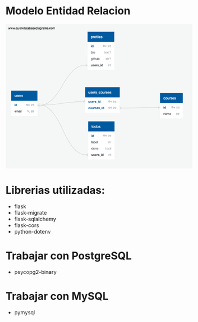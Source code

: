 # Modelo Entidad Relacion
![DER](DER.png)
# Librerias utilizadas:

- flask
- flask-migrate
- flask-sqlalchemy
- flask-cors
- python-dotenv

# Trabajar con PostgreSQL

- psycopg2-binary

# Trabajar con MySQL

- pymysql